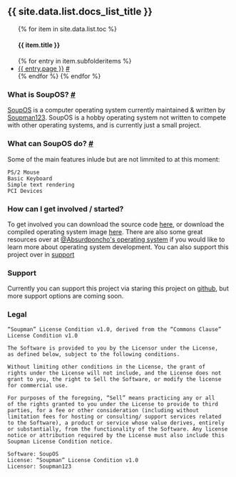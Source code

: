<script>  
function copyToClipboard(text) {
    var dummy = document.createElement("textarea");
    // to avoid breaking orgain page when copying more words
    // cant copy when adding below this code
    // dummy.style.display = 'none'
    document.body.appendChild(dummy);
    //Be careful if you use texarea. setAttribute('value', value), which works with "input" does not work with "textarea". – Eduard
    dummy.value = https://soupman123.github.io/SoupOS/+text;
    dummy.select();
    document.execCommand("copy");
    document.body.removeChild(dummy);
}
</script>

<h2>{{ site.data.list.docs_list_title }}</h2>
<ul>
{% for item in site.data.list.toc %}
   <h4>{{ item.title }}</h4>
   {% for entry in item.subfolderitems %}
      <li><a href="https://soupman123.github.io/SoupOS{{ entry.url }}">{{ entry.page }}</a> <a href="/{{ entry.url }}" onclick="copyToClipboard('{{ entry.url }}');return false;"><i>#</i></a></li>
   {% endfor %}
{% endfor %}
</ul>

### What is SoupOS? <a href="#what-is-soupos" onclick="copyToClipboard('#what-is-soupos');return false;"><i>#</i></a>
[SoupOS](http://github.com) is a computer operating system currently maintained & written by [Soupman123](https://github.com/Soupman123/). SoupOS is a hobby operating system not written to compete with other operating systems, and is currently just a small project.

### What can SoupOS do? <a href="#what-can-soupos-do" onclick="copyToClipboard('#what-can-soupos-do');return false;"><i>#</i></a>
Some of the main features inlude but are not limmited to at this moment:
```
PS/2 Mouse
Basic Keyboard
Simple text rendering
PCI Devices
```

### How can I get involved / started?
To get involved you can download the source code [here](https://github.com/Soupman123/SoupOS/archive/master.zip), or download the compiled operating system image [here](https://github.com/Soupman123/SoupOS/raw/master/kernel/bin/SoupOS.img). There are also some great resources over at [@Absurdponcho](https://github.com/Absurdponcho)['s operating system](https://github.com/Absurdponcho/PonchoOS) if you would like to learn more about operating system development. You can also support this project over in [support](#support)

### Support
Currently you can support this project via staring this project on [github](https://github.com/Soupman123/SoupOS/), but more support options are coming soon.

### Legal
```
“Soupman” License Condition v1.0, derived from the “Commons Clause” 
License Condition v1.0

The Software is provided to you by the Licensor under the License, 
as defined below, subject to the following conditions.

Without limiting other conditions in the License, the grant of 
rights under the License will not include, and the License does not
grant to you, the right to Sell the Software, or modify the license
for commercial use.

For purposes of the foregoing, “Sell” means practicing any or all 
of the rights granted to you under the License to provide to third
parties, for a fee or other consideration (including without 
limitation fees for hosting or consulting/ support services related
to the Software), a product or service whose value derives, entirely
or substantially, from the functionality of the Software. Any license 
notice or attribution required by the License must also include this
Soupman License Condition notice.

Software: SoupOS
License: “Soupman” License Condition v1.0
Licensor: Soupman123
```
